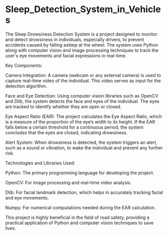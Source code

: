 # Sleep_Detection_System_in_Vehicles
The Sleep Drowsiness Detection System is a project designed to monitor and detect drowsiness in individuals, especially drivers, to prevent accidents caused by falling asleep at the wheel. The system uses Python along with computer vision and image processing techniques to track the user's eye movements and facial expressions in real-time.

Key Components:

Camera Integration: A camera (webcam or any external camera) is used to capture real-time video of the individual. This video serves as input for the detection algorithm.

Face and Eye Detection: Using computer vision libraries such as OpenCV and Dlib, the system detects the face and eyes of the individual. The eyes are tracked to identify whether they are open or closed.

Eye Aspect Ratio (EAR): The project calculates the Eye Aspect Ratio, which is a measure of the proportion of the eye’s width to its height. If the EAR falls below a certain threshold for a continuous period, the system concludes that the eyes are closed, indicating drowsiness.

Alert System: When drowsiness is detected, the system triggers an alert, such as a sound or vibration, to wake the individual and prevent any further risk.



Technologies and Libraries Used:

Python: The primary programming language for developing the project.

OpenCV: For image processing and real-time video analysis.

Dlib: For facial landmark detection, which helps in accurately tracking facial and eye movements.

Numpy: For numerical computations needed during the EAR calculation.


This project is highly beneficial in the field of road safety, providing a practical application of Python and computer vision techniques to save lives.

